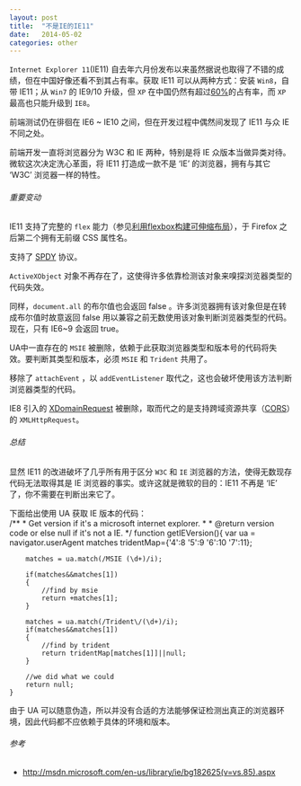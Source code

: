```yaml
---
layout: post
title:  "不是IE的IE11"
date:   2014-05-02
categories: other
---
```


`Internet Explorer 11`(IE11) 自去年六月份发布以来虽然据说也取得了不错的成绩，但在中国好像还看不到其占有率。获取 IE11 可以从两种方式：安装 `Win8`，自带 IE11；从 `Win7` 的 IE9/10 升级，但 `XP` 在中国仍然有超过[60%](http://tongji.baidu.com/data/browser)的占有率，而 `XP` 最高也只能升级到 `IE8`。

前端测试仍在徘徊在 IE6 ~ IE10 之间，但在开发过程中偶然间发现了 IE11 与众 IE 不同之处。

前端开发一直将浏览器分为 W3C 和 IE 两种，特别是将 IE 众版本当做异类对待。微软这次决定洗心革面，将 IE11 打造成一款不是 ‘IE’ 的浏览器，拥有与其它 ‘W3C’ 浏览器一样的特性。


###### 重要变动

IE11 支持了完整的 `flex` 能力（参见[利用flexbox构建可伸缩布局](/blog/flexbox-layout.html)），于 Firefox 之后第二个拥有无前缀 CSS 属性名。

支持了 [SPDY](www.chromium.org/spdy‎) 协议。

`ActiveXObject` 对象不再存在了，这使得许多依靠检测该对象来嗅探浏览器类型的代码失效。

同样，`document.all` 的布尔值也会返回 false 。许多浏览器拥有该对象但是在转成布尔值时故意返回 false 用以兼容之前无数使用该对象判断浏览器类型的代码。现在，只有 IE6~9 会返回 true。

UA中一直存在的 `MSIE` 被删除，依赖于此获取浏览器类型和版本号的代码将失效。要判断其类型和版本，必须 `MSIE` 和 `Trident` 共用了。

移除了 `attachEvent` ，以 `addEventListener` 取代之，这也会破坏使用该方法判断浏览器类型的代码。

IE8 引入的 [XDomainRequest](http://msdn.microsoft.com/en-us/library/ie/cc288060.aspx) 被删除，取而代之的是支持跨域资源共享（[CORS](http://www.w3.org/TR/cors/)）的 `XMLHttpRequest`。


###### 总结

显然 IE11 的改进破坏了几乎所有用于区分 `W3C` 和 `IE` 浏览器的方法，使得无数现存代码无法取得其是 IE 浏览器的事实。或许这就是微软的目的：IE11 不再是 ‘IE’ 了，你不需要在判断出来它了。

下面给出使用 UA 获取 IE 版本的代码：
​    
    /**
     * Get version if it's a microsoft internet explorer.
     *
     * @return version code or else null if it's not a IE.
     */
    function getIEVersion(){
        var ua = navigator.userAgent matches tridentMap={'4':8 '5':9 '6':10 '7':11};
        
        matches = ua.match(/MSIE (\d+)/i);
    
        if(matches&&matches[1])
        {   
            //find by msie
            return +matches[1];
        }
    
        matches = ua.match(/Trident\/(\d+)/i);
        if(matches&&matches[1])
        {   
            //find by trident
            return tridentMap[matches[1]]||null;
        }
        
        //we did what we could
        return null;
    }

 由于 UA 可以随意伪造，所以并没有合适的方法能够保证检测出真正的浏览器环境，因此代码都不应依赖于具体的环境和版本。

###### 参考

 - <http://msdn.microsoft.com/en-us/library/ie/bg182625(v=vs.85).aspx>